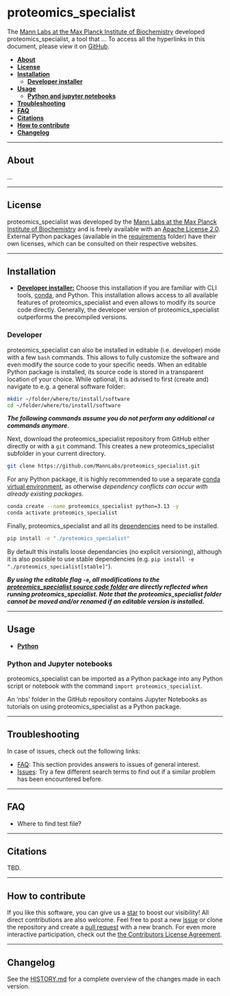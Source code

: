 # proteomics_specialist

The [Mann Labs at the Max Planck Institute of Biochemistry](https://www.biochem.mpg.de/mann) developed proteomics_specialist, a tool that ... To access all the hyperlinks in this document, please view it on [GitHub](https://github.com/MannLabs/proteomics_specialist).

* [**About**](#about)
* [**License**](#license)
* [**Installation**](#installation)
  * [**Developer installer**](#developer)
* [**Usage**](#usage)
  * [**Python and jupyter notebooks**](#python-and-jupyter-notebooks)
* [**Troubleshooting**](#troubleshooting)
* [**FAQ**](#faq)
* [**Citations**](#citations)
* [**How to contribute**](#how-to-contribute)
* [**Changelog**](#changelog)

---
## About

...

---
## License

proteomics_specialist was developed by the [Mann Labs at the Max Planck Institute of Biochemistry](https://www.biochem.mpg.de/mann) and is freely available with an [Apache License 2.0](LICENSE.txt). External Python packages (available in the [requirements](requirements) folder) have their own licenses, which can be consulted on their respective websites.

---
## Installation

* [**Developer installer:**](#developer) Choose this installation if you are familiar with CLI tools, [conda](https://docs.conda.io/en/latest/), and Python. This installation allows access to all available features of proteomics_specialist and even allows to modify its source code directly. Generally, the developer version of proteomics_specialist outperforms the precompiled versions.

### Developer

proteomics_specialist can also be installed in editable (i.e. developer) mode with a few `bash` commands. This allows to fully customize the software and even modify the source code to your specific needs. When an editable Python package is installed, its source code is stored in a transparent location of your choice. While optional, it is advised to first (create and) navigate to e.g. a general software folder:

```bash
mkdir ~/folder/where/to/install/software
cd ~/folder/where/to/install/software
```

***The following commands assume you do not perform any additional `cd` commands anymore***.

Next, download the proteomics_specialist repository from GitHub either directly or with a `git` command. This creates a new proteomics_specialist subfolder in your current directory.

```bash
git clone https://github.com/MannLabs/proteomics_specialist.git
```

For any Python package, it is highly recommended to use a separate [conda virtual environment](https://docs.conda.io/en/latest/), as otherwise *dependency conflicts can occur with already existing packages*.

```bash
conda create --name proteomics_specialist python=3.13 -y
conda activate proteomics_specialist
```

Finally, proteomics_specialist and all its [dependencies](requirements) need to be installed.

```bash
pip install -e "./proteomics_specialist"
```

By default this installs loose dependancies (no explicit versioning), although it is also possible to use stable dependencies (e.g. `pip install -e "./proteomics_specialist[stable]"`).

***By using the editable flag `-e`, all modifications to the [proteomics_specialist source code folder](proteomics_specialist) are directly reflected when running proteomics_specialist. Note that the proteomics_specialist folder cannot be moved and/or renamed if an editable version is installed.***

---
## Usage

* [**Python**](#python-and-jupyter-notebooks)

### Python and Jupyter notebooks

proteomics_specialist can be imported as a Python package into any Python script or notebook with the command `import proteomics_specialist`.

An ‘nbs’ folder in the GitHub repository contains Jupyter Notebooks as tutorials on using proteomics_specialist as a Python package.

---
## Troubleshooting

In case of issues, check out the following links:

* [FAQ](https://github.com/MannLabs/proteomics_specialist#faq): This section provides answers to issues of general interest.
* [Issues](https://github.com/MannLabs/proteomics_specialist/issues): Try a few different search terms to find out if a similar problem has been encountered before.

---
## FAQ
- Where to find test file?

---
## Citations

TBD.

---
## How to contribute

If you like this software, you can give us a [star](https://github.com/MannLabs/proteomics_specialist/stargazers) to boost our visibility! All direct contributions are also welcome. Feel free to post a new [issue](https://github.com/MannLabs/proteomics_specialist/issues) or clone the repository and create a [pull request](https://github.com/MannLabs/proteomics_specialist/pulls) with a new branch. For even more interactive participation, check out the [the Contributors License Agreement](misc/CLA.md).


---
## Changelog

See the [HISTORY.md](HISTORY.md) for a complete overview of the changes made in each version.
